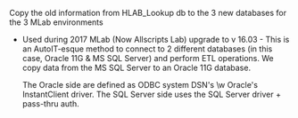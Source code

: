 Copy the old information from HLAB_Lookup db to the 3 new databases for the 3 MLab environments

- Used during 2017 MLab (Now Allscripts Lab) upgrade to v 16.03 - This is an AutoIT-esque
  method to connect to 2 different databases (in this case, Oracle 11G & MS SQL Server) and
  perform ETL operations.  We copy data from the MS SQL Server to an Oracle 11G
  database.

  The Oracle side are defined as ODBC system DSN's \w Oracle's InstantClient driver.  The SQL
  Server side uses the SQL Server driver + pass-thru auth.
